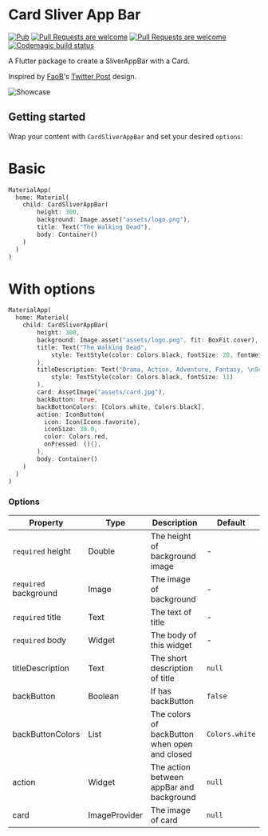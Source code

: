 # Card Sliver App Bar
[![Pub](https://img.shields.io/pub/v/sliverbar_with_card.svg)](https://pub.dev/packages/sliverbar_with_card)
[![Pull Requests are welcome](https://img.shields.io/badge/license-MIT-blue)](https://github.com/rod90ad/sliverbar_with_card/blob/master/LICENSE)
[![Pull Requests are welcome](https://img.shields.io/badge/PRs-welcome-brightgreen)](https://github.com/rod90ad/sliverbar_with_card/pulls)
[![Codemagic build status](https://api.codemagic.io/apps/5e20bb3cc5faa6225933281d/5e20bb3cc5faa6225933281c/status_badge.svg)](https://codemagic.io/apps/5e20bb3cc5faa6225933281d/5e20bb3cc5faa6225933281c/latest_build)

A Flutter package to create a SliverAppBar with a Card.

Inspired by [FaoB](https://github.com/faob-dev)'s [Twitter Post](https://twitter.com/Fa__oB/status/1057740738140798979) design.

![Showcase](https://i.imgur.com/Yjdj1Bw.gif)

## Getting started

Wrap your content with `CardSliverAppBar` and set your desired `options`:

# Basic

```dart
MaterialApp(
  home: Material(
    child: CardSliverAppBar(
        height: 300,
        background: Image.asset("assets/logo.png"),
        title: Text("The Walking Dead"),
        body: Container()
    )
  )
)
```

# With options

```dart
MaterialApp(
  home: Material(
    child: CardSliverAppBar(
        height: 300,
        background: Image.asset("assets/logo.png", fit: BoxFit.cover),
        title: Text("The Walking Dead",
            style: TextStyle(color: Colors.black, fontSize: 20, fontWeight: FontWeight.bold)
        ),
        titleDescription: Text("Drama, Action, Adventure, Fantasy, \nScience Fiction, Horror, Thriller",
            style: TextStyle(color: Colors.black, fontSize: 11)
        ),
        card: AssetImage("assets/card.jpg"),
        backButton: true,
        backBottonColors: [Colors.white, Colors.black],
        action: IconButton(
          icon: Icon(Icons.favorite),
          iconSize: 30.0,
          color: Colors.red,
          onPressed: (){},
        ),
        body: Container()
    )
  )
)
```

### Options

| Property | Type | Description | Default |
|----------|------|-------------|---------|
| `required` height | Double | The height of background image | -
| `required` background | Image | The image of background | -
| `required` title | Text | The text of title | -
| `required` body | Widget | The body of this widget | - 
| titleDescription | Text | The short description of title | `null`
| backButton | Boolean | If has backButton | `false`
| backButtonColors | List<Color> | The colors of backButton when open and closed | `Colors.white`
| action | Widget | The action between appBar and background | `null`
| card | ImageProvider | The image of card | `null`
